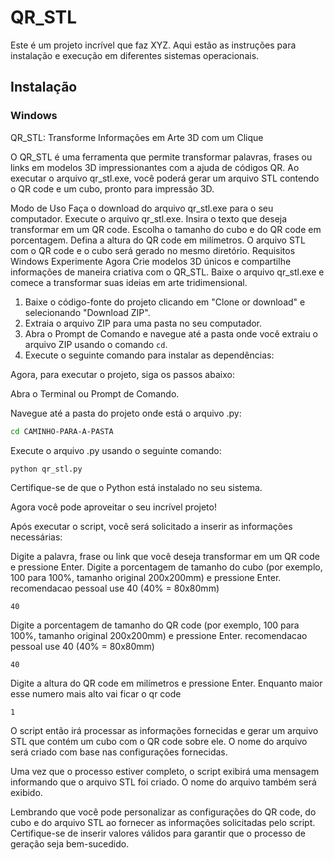 # QR_STL

Este é um projeto incrível que faz XYZ. Aqui estão as instruções para instalação e execução em diferentes sistemas operacionais.

## Instalação

### Windows

QR_STL: Transforme Informações em Arte 3D com um Clique

O QR_STL é uma ferramenta que permite transformar palavras, frases ou links em modelos 3D impressionantes com a ajuda de códigos QR. Ao executar o arquivo qr_stl.exe, você poderá gerar um arquivo STL contendo o QR code e um cubo, pronto para impressão 3D.

Modo de Uso
Faça o download do arquivo qr_stl.exe para o seu computador.
Execute o arquivo qr_stl.exe.
Insira o texto que deseja transformar em um QR code.
Escolha o tamanho do cubo e do QR code em porcentagem.
Defina a altura do QR code em milímetros.
O arquivo STL com o QR code e o cubo será gerado no mesmo diretório.
Requisitos
Windows
Experimente Agora
Crie modelos 3D únicos e compartilhe informações de maneira criativa com o QR_STL. Baixe o arquivo qr_stl.exe e comece a transformar suas ideias em arte tridimensional.

1. Baixe o código-fonte do projeto clicando em "Clone or download" e selecionando "Download ZIP".
2. Extraia o arquivo ZIP para uma pasta no seu computador.
3. Abra o Prompt de Comando e navegue até a pasta onde você extraiu o arquivo ZIP usando o comando `cd`.
4. Execute o seguinte comando para instalar as dependências:


Agora, para executar o projeto, siga os passos abaixo:

Abra o Terminal ou Prompt de Comando.

Navegue até a pasta do projeto onde está o arquivo .py:

```sh
cd CAMINHO-PARA-A-PASTA
```
Execute o arquivo .py usando o seguinte comando:
```sh
python qr_stl.py
```
Certifique-se de que o Python está instalado no seu sistema.

Agora você pode aproveitar o seu incrível projeto!


Após executar o script, você será solicitado a inserir as informações necessárias:

Digite a palavra, frase ou link que você deseja transformar em um QR code e pressione Enter.
Digite a porcentagem de tamanho do cubo (por exemplo, 100 para 100%, tamanho original 200x200mm) e pressione Enter.
recomendacao pessoal use 40 (40% = 80x80mm)
````
40
`````
Digite a porcentagem de tamanho do QR code (por exemplo, 100 para 100%, tamanho original 200x200mm) e pressione Enter.
recomendacao pessoal use 40 (40% = 80x80mm)

````
40
`````
Digite a altura do QR code em milímetros e pressione Enter.
Enquanto maior esse numero mais alto vai ficar o qr code 
````
1
`````
O script então irá processar as informações fornecidas e gerar um arquivo STL que contém um cubo com o QR code sobre ele. O nome do arquivo será criado com base nas configurações fornecidas.

Uma vez que o processo estiver completo, o script exibirá uma mensagem informando que o arquivo STL foi criado. O nome do arquivo também será exibido.

Lembrando que você pode personalizar as configurações do QR code, do cubo e do arquivo STL ao fornecer as informações solicitadas pelo script. Certifique-se de inserir valores válidos para garantir que o processo de geração seja bem-sucedido.
